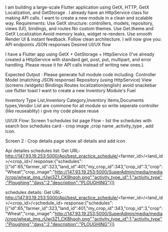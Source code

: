 

I am building a large-scale Flutter application using GetX, HTTP, GetX Localization, and GetStorage .
I already have an HttpService class for making API calls. I want to create a new module in a clean and scalable way.
Requirements:
Use GetX structure: controllers, models, repository, views (UI), bindings, and routes
No custom themes. Use Get.theme.and GetX Localization
Avoid memory leaks, widget re-renders.
Use smooth Render UI & instant feedback.
Follow clean architecture.
I will now give you:
API endpoints
JSON responses
Desired UI/UX flow

I have a Flutter app using GetX + GetStorage + HttpService (I’ve already created a HttpService with standard get, post, put, multipart, and error handling. Please reuse it for API calls instead of writing new ones.).

Expected Output :
Please generate full module code including:
Controller
Model (matching JSON response)
Repository (using HttpService)
View (screens /widgets)
Bindings
Routes
localization(english)
avoid snackebar use flutter toast
I want to create a new Inventory Module's Fuel

Inventory Type List,Inventory Category,Inventory Items,Documents types,Vendor List are commone for all module so write seperate controller (like reuseablity)
i give my code please  reuse

UI/UX Flow:
Screen 1:schedules list page
 Flow - list the schedules with search box
 schedules card - crop image ,crop name  ,activity_type , add icon.

Screen 2 : Crop details page
 show all details and  add icon 


Api detailes
schedules list:
Get URL-   http://147.93.19.253:5000/Api/best_practice_schedule/<farmer_id>/<land_id>/<crop_id>/
response:{"schedules":[{"id":65,"farmer_id":323,"land_id":401,"my_crop_id":343,"crop_id":3,"crop":"Wheat","crop_image":"http://147.93.19.253:5000/SuperAdmin/media/media/crop/wheat_img_rUwi3Z1_CKBhqoh.png","activity_type_id":1,"activity_type":"Ploughing","days":2,"description":"PLOUGHING"}]}

schedules details:
Get URL-   http://147.93.19.253:5000/Api/best_practice_schedule/<farmer_id>/<land_id>/<crop_id>/<schedule_id>
response:{"schedules":[{"id":65,"farmer_id":323,"land_id":401,"my_crop_id":343,"crop_id":3,"crop":"Wheat","crop_image":"http://147.93.19.253:5000/SuperAdmin/media/media/crop/wheat_img_rUwi3Z1_CKBhqoh.png","activity_type_id":1,"activity_type":"Ploughing","days":2,"description":"PLOUGHING"}]}